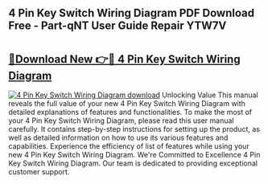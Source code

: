 ## 4 Pin Key Switch Wiring Diagram PDF Download Free - Part-qNT User Guide Repair YTW7V

# <h2><a href="http://dfrz4l.blite.top/?on=4+Pin+Key+Switch+Wiring+Diagram">🔗Download New 👉🔴 4 Pin Key Switch Wiring Diagram</a></h2>

[![4 Pin Key Switch Wiring Diagram download](https://i.imgur.com/lujVjoI.png)](http://dfrz4l.blite.top/?on=4+Pin+Key+Switch+Wiring+Diagram)
Unlocking Value This manual reveals the full value of your new 4 Pin Key Switch Wiring Diagram with detailed explanations of features and functionalities. To make the most of your 4 Pin Key Switch Wiring Diagram, please read this user manual carefully. It contains step-by-step instructions for setting up the product, as well as detailed information on how to use its various features and capabilities. Experience the efficiency of list of features while using your new 4 Pin Key Switch Wiring Diagram. We're Committed to Excellence 4 Pin Key Switch Wiring Diagram. Our team is dedicated to providing exceptional customer support.
